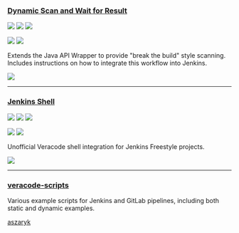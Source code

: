 ### [Dynamic Scan and Wait for Result](https://github.com/christyson/dynamic-scan-and-wait-for-result)

![](https://img.shields.io/github/stars/christyson/dynamic-scan-and-wait-for-result.svg?style=social)
![](https://img.shields.io/github/forks/christyson/dynamic-scan-and-wait-for-result.svg?style=social)
![](https://img.shields.io/github/watchers/christyson/dynamic-scan-and-wait-for-result.svg?style=social)

![](https://img.shields.io/github/languages/top/christyson/dynamic-scan-and-wait-for-result)
![](https://img.shields.io/github/contributors/christyson/dynamic-scan-and-wait-for-result)

Extends the Java API Wrapper to provide "break the build" style scanning. Includes instructions on how to integrate this workflow into Jenkins.

[![](https://img.shields.io/github/followers/christyson?label=christyson&style=social)](https://github/christyson)

---
### [Jenkins Shell](https://github.com/ian-c-leonard/veracode_jenkins_shell)

![](https://img.shields.io/github/stars/ian-c-leonard/veracode_jenkins_shell.svg?style=social)
![](https://img.shields.io/github/forks/ian-c-leonard/veracode_jenkins_shell.svg?style=social)
![](https://img.shields.io/github/watchers/ian-c-leonard/veracode_jenkins_shell.svg?style=social)

![](https://img.shields.io/github/languages/top/ian-c-leonard/veracode_jenkins_shell)
![](https://img.shields.io/github/contributors/ian-c-leonard/veracode_jenkins_shell)

Unofficial Veracode shell integration for Jenkins Freestyle projects.

[![](https://img.shields.io/github/followers/ian-c-leonard?label=ian-c-leonard&style=social)](https://github/ian-c-leonard)

---
### [veracode-scripts](https://gitlab.com/aszaryk/veracode-scripts)

Various example scripts for Jenkins and GitLab pipelines, including both static and dynamic examples.

[aszaryk](https://gitlab.com/aszaryk)
